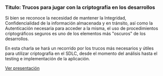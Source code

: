 ### Titulo: Trucos para jugar con la criptografía en los desarrollos

Si bien se reconoce la necesidad de mantener la Integridad,
Confidencialidad de la información almacenada y en tránsito, así como la
Autenticación necesaria para acceder a la misma, el uso de
procedimientos criptográficos seguros es uno de los elementos más
"oscuros" de los desarrollos.

En esta charla se hará un recorrido por los trucos más necesarios y
útiles para utilizar criptografía en el SDLC, desde el momento del
análisis hasta el testing e implementación de la aplicación.

[Ver presentación](media:Slides-Latam13-CBorguello.pdf "wikilink")